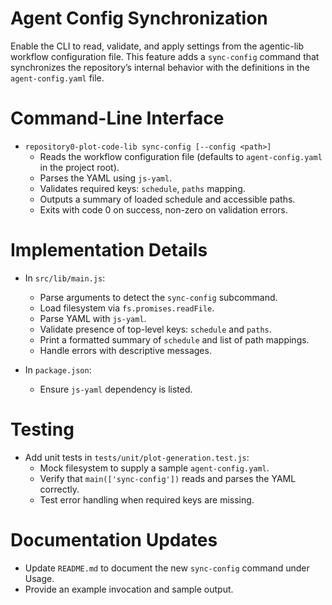 # Agent Config Synchronization

Enable the CLI to read, validate, and apply settings from the agentic-lib workflow configuration file.  This feature adds a `sync-config` command that synchronizes the repository’s internal behavior with the definitions in the `agent-config.yaml` file.

# Command-Line Interface

- `repository0-plot-code-lib sync-config [--config <path>]`
  - Reads the workflow configuration file (defaults to `agent-config.yaml` in the project root).
  - Parses the YAML using `js-yaml`.
  - Validates required keys: `schedule`, `paths` mapping.
  - Outputs a summary of loaded schedule and accessible paths.
  - Exits with code 0 on success, non-zero on validation errors.

# Implementation Details

- In `src/lib/main.js`:
  - Parse arguments to detect the `sync-config` subcommand.
  - Load filesystem via `fs.promises.readFile`.
  - Parse YAML with `js-yaml`.
  - Validate presence of top-level keys: `schedule` and `paths`.
  - Print a formatted summary of `schedule` and list of path mappings.
  - Handle errors with descriptive messages.

- In `package.json`:
  - Ensure `js-yaml` dependency is listed.

# Testing

- Add unit tests in `tests/unit/plot-generation.test.js`:
  - Mock filesystem to supply a sample `agent-config.yaml`.
  - Verify that `main(['sync-config'])` reads and parses the YAML correctly.
  - Test error handling when required keys are missing.

# Documentation Updates

- Update `README.md` to document the new `sync-config` command under Usage.
- Provide an example invocation and sample output.
